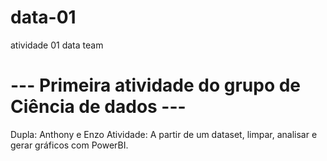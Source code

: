 # data-01
atividade 01 data team

# --- Primeira atividade do grupo de Ciência de dados ---

Dupla: Anthony e Enzo
Atividade: A partir de um dataset, limpar, analisar e gerar gráficos com PowerBI.  
